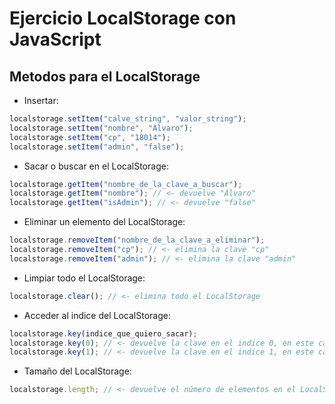 # Ejercicio LocalStorage con JavaScript

## Metodos para el LocalStorage

- Insertar:

```javascript
localstorage.setItem("calve_string", "valor_string");
localstorage.setItem("nombre", "Álvaro");
localstorage.setItem("cp", "18014");
localstorage.setItem("admin", "false");
```

- Sacar o buscar en el LocalStorage:

```javascript
localstorage.getItem("nombre_de_la_clave_a_buscar");
localstorage.getItem("nombre"); // <- devuelve "Álvaro"
localstorage.getItem("isAdmin"); // <- devuelve "false"
```

- Eliminar un elemento del LocalStorage:

```javascript
localstorage.removeItem("nombre_de_la_clave_a_eliminar");
localstorage.removeItem("cp"); // <- elimina la clave "cp"
localstorage.removeItem("admin"); // <- elimina la clave "admin"
```

- Limpiar todo el LocalStorage:

```javascript
localstorage.clear(); // <- elimina todo el LocalStorage
```

- Acceder al indice del LocalStorage:

```javascript
localstorage.key(indice_que_quiero_sacar);
localstorage.key(0); // <- devuelve la clave en el indice 0, en este caso sería "nombre"
localstorage.key(1); // <- devuelve la clave en el indice 1, en este caso sería "cp"
```

- Tamaño del LocalStorage:

```javascript
localstorage.length; // <- devuelve el número de elementos en el LocalStorage
```
